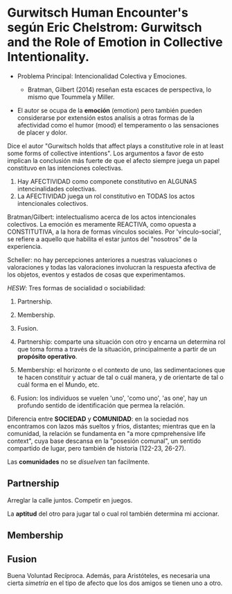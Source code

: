 # Gurwitsch Human Encounter's según Eric Chelstrom: Gurwitsch and the Role of Emotion in Collective Intentionality.

- Problema Principal: Intencionalidad Colectiva y Emociones. 
	- Bratman, Gilbert (2014) reseñan esta escaces de perspectiva, lo mismo que Toummela y Miller.

- El autor se ocupa de la __emoción__ (emotion) pero también pueden considerarse por extensión estos analisis a otras formas de la afectividad como el humor (mood) el temperamento o las sensaciones de placer y dolor. 

Dice el autor "Gurwitsch holds that affect plays a constitutive role in at least some forms of collective intentions". Los argumentos a favor de esto implican la conclusión más fuerte de que el afecto siempre juega un papel constituvo en las intenciones colectivas.

1. Hay AFECTIVIDAD como componete constitutivo en ALGUNAS intencinalidades colectivas.
2. La AFECTIVIDAD juega un rol constitutivo en TODAS los actos intencionales colectivos.

Bratman/Gilbert: intelectualismo acerca de los actos intencionales colectivos. La emoción es meramente REACTIVA, como opuesta a CONSTITUTIVA, a la hora de formas vínculos sociales. Por 'vínculo-social', se refiere a aquello que habilita el estar juntos del "nosotros" de la experiencia.

Scheller: no hay percepciones anteriores a nuestras valuaciones o valoraciones y todas las valoraciones involucran la respuesta afectiva de los objetos, eventos y estados de cosas que experimentamos.

_HESW_: Tres formas de socialidad o sociabilidad:

1. Partnership.
2. Membership.
3. Fusion.

1. Partnership: comparte una situación con otro y encarna un determina rol que toma forma a través de la situación, principalmente a partir de un __propósito operativo__.

2. Membership: el horizonte o el contexto de uno, las sedimentaciones que te hacen constituir y actuar de tal o cuál manera, y de orientarte de tal o cuál forma en el Mundo, etc.

3. Fusion: los individuos se vuelen 'uno', 'como uno', 'as one', hay un profundo sentido de identificación que permea la relación. 

Diferencia entre __SOCIEDAD__ y __COMUNIDAD__: en la sociedad nos encontramos con lazos más sueltos y frios, distantes; mientras que en la comunidad, la relación se fundamenta en "a more cpmprehensive life context", cuya base descansa en la "posesión comunal", un sentido compartido de lugar, pero también de historia (122-23, 26-27). 

Las __comunidades__ no se _disuelven_ tan facilmente.

## Partnership

Arreglar la calle juntos. 
Competir en juegos.

La __aptitud__ del otro para jugar tal o cual rol también determina mi accionar.

## Membership

## Fusion

Buena Voluntad Recíproca. Además, para Aristóteles, es necesaria una cierta _simetría_ en el tipo de afecto que los dos amigos se tienen uno a otro.


